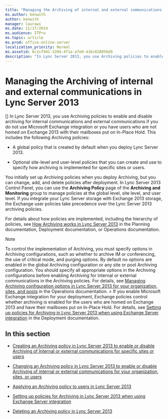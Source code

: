 ```yaml
---
title: "Managing the Archiving of internal and external communications in Lync Server 2013"
ms.author: kenwith
author: kenwith
manager: laurawi
ms.date: 11/17/2014
ms.audience: ITPro
ms.topic: article
ms.prod: office-online-server
localization_priority: Normal
ms.assetid: 6c2cf941-3204-4f1a-a7e0-416c828056d9
description: "In Lync Server 2013, you use Archiving policies to enable and disable archiving for internal communications and external communications if you do not use Microsoft Exchange integration or you have users who are not homed on Exchange 2013 with their mailboxes put on In-Place Hold. This includes the following Archiving policies:"
---
```


# Managing the Archiving of internal and external communications in Lync Server 2013
[]
In Lync Server 2013, you use Archiving policies to enable and disable archiving for internal communications and external communications if you do not use Microsoft Exchange integration or you have users who are not homed on Exchange 2013 with their mailboxes put on In-Place Hold. This includes the following Archiving policies:
  
- A global policy that is created by default when you deploy Lync Server 2013.
    
- Optional site-level and user-level policies that you can create and use to specify how archiving is implemented for specific sites or users.
    
You initially set up Archiving policies when you deploy Archiving, but you can change, add, and delete policies after deployment. In Lync Server 2013 Control Panel, you can use the **Archiving Policy** page of the **Archiving and Monitoring** group to manage policies at the global level, site level, and user level. If you integrate your Lync Server storage with Exchange 2013 storage, the Exchange user policies take precedence over the Lync Server 2013 archiving policies. 
  
For details about how policies are implemented, including the hierarchy of policies, see [How Archiving works in Lync Server 2013](how-archiving-works.md) in the Planning documentation, Deployment documentation, or Operations documentation. 
  
> [!NOTE]
> To control the implementation of Archiving, you must specify options in Archiving configurations, such as whether to archive IM or conferencing, the use of critical mode, and purging options. By default no options are enabled in the global Archiving configuration or any site or pool Archiving configuration. You should specify all appropriate options in the Archiving configurations before enabling Archiving for internal or external communications in the Archiving policies. For details, see [Managing Archiving configuration options in Lync Server 2013 for your organization, sites, and pools](managing-archiving-configuration-options-for-your-organization-sites-and-pools.md) in the Operations documentation. > If you enable Microsoft Exchange integration for your deployment, Exchange policies control whether archiving is enabled for the users who are homed on Exchange 2013 and have their mailboxes put on In-Place Hold. For details, see [Setting up policies for Archiving in Lync Server 2013 when using Exchange Server integration](setting-up-policies-for-archiving-when-using-exchange-server-integration.md) in the Deployment documentation. 
  
## In this section

- [Creating an Archiving policy in Lync Server 2013 to enable or disable Archiving of Internal or external communications for specific sites or users](creating-an-archiving-policy-to-enable-or-disable-archiving-of-internal-or-exter.md)
    
- [Changing an Archiving policy in Lync Server 2013 to enable or disable Archiving of internal or external communications for your organization, sites, or users](changing-an-archiving-policy-to-enable-or-disable-archiving-of-internal-or-exter.md)
    
- [Applying an Archiving policy to users in Lync Server 2013](applying-an-archiving-policy-to-users.md)
    
- [Setting up policies for Archiving in Lync Server 2013 when using Exchange Server integration](setting-up-policies-for-archiving-when-using-exchange-server-integration.md)
    
- [Deleting an Archiving policy in Lync Server 2013](deleting-an-archiving-policy.md)
    

